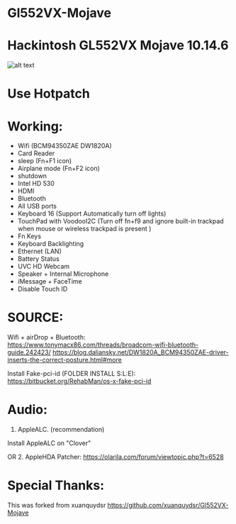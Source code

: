 # Gl552VX-Mojave
# Hackintosh GL552VX Mojave 10.14.6

![alt text](https://i.imgur.com/VuENUZU.png)

# Use Hotpatch
# Working:
- Wifi (BCM94350ZAE DW1820A)
- Card Reader
- sleep (Fn+F1 icon)
- Airplane mode (Fn+F2 icon)
- shutdown
- Intel HD 530
- HDMI
- Bluetooth
- All USB ports
- Keyboard 16 (Support Automatically turn off lights)
- TouchPad with VoodooI2C (Turn off fn+f9 and ignore built-in trackpad when mouse or wireless trackpad is present )
- Fn Keys
- Keyboard Backlighting
- Ethernet (LAN)
- Battery Status
- UVC HD Webcam
- Speaker + Internal Microphone
- iMessage + FaceTime
- Disable Touch ID

# SOURCE:

Wifi + airDrop + Bluetooth:
https://www.tonymacx86.com/threads/broadcom-wifi-bluetooth-guide.242423/
https://blog.daliansky.net/DW1820A_BCM94350ZAE-driver-inserts-the-correct-posture.html#more

Install Fake-pci-id (FOLDER INSTALL S:L:E):
https://bitbucket.org/RehabMan/os-x-fake-pci-id

# Audio:

1. AppleALC. (recommendation)

Install AppleALC on "Clover"

OR
2. AppleHDA Patcher:
https://olarila.com/forum/viewtopic.php?t=6528


# Special Thanks: 
This was forked from
xuanquydsr  https://github.com/xuanquydsr/Gl552VX-Mojave 
